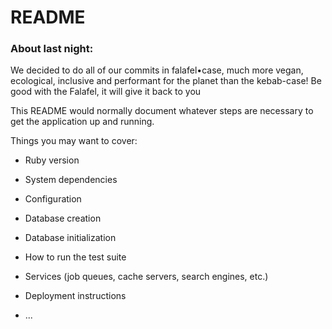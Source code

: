 # README

### About last night:
We decided to do all of our commits in falafel•case, much more vegan, ecological, inclusive and performant for the planet than the kebab-case!
Be good with the Falafel, it will give it back to you

This README would normally document whatever steps are necessary to get the
application up and running.

Things you may want to cover:

* Ruby version

* System dependencies

* Configuration

* Database creation

* Database initialization

* How to run the test suite

* Services (job queues, cache servers, search engines, etc.)

* Deployment instructions

* ...
